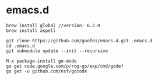 emacs.d
=======
    brew install global //version: 6.2.9
    brew install aspell

    git clone https://github.com/guofei/emacs.d.git .emacs.d
    cd .emacs.d
	git submodule update --init --recursive

    M-x package-install go-mode
    go get code.google.com/p/rog-go/exp/cmd/godef
    go get -u github.com/nsf/gocode
